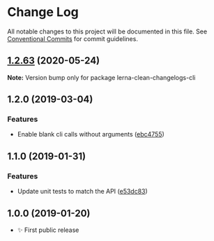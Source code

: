 # Change Log

All notable changes to this project will be documented in this file.
See [Conventional Commits](https://conventionalcommits.org) for commit guidelines.

## [1.2.63](https://gitlab.com/codsen/codsen/compare/lerna-clean-changelogs-cli@1.2.62...lerna-clean-changelogs-cli@1.2.63) (2020-05-24)

**Note:** Version bump only for package lerna-clean-changelogs-cli





## 1.2.0 (2019-03-04)

### Features

- Enable blank cli calls without arguments ([ebc4755](https://gitlab.com/codsen/codsen/commit/ebc4755))

## 1.1.0 (2019-01-31)

### Features

- Update unit tests to match the API ([e53dc83](https://gitlab.com/codsen/codsen/commit/e53dc83))

## 1.0.0 (2019-01-20)

- ✨ First public release
